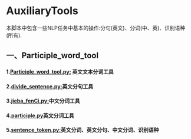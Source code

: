 # AuxiliaryTools
本脚本中包含一些NLP任务中基本的操作:分句(英文)、分词(中、英)、识别语种(所有).
## 一、Participle_word_tool
#### 1.[Participle_word_tool.py:](https://github.com/Shajiu/AuxiliaryTools/blob/master/Participle_word_tool/divide_paper.py) 英文文本分词工具
#### 2.[divide_sentence.py:](https://github.com/Shajiu/AuxiliaryTools/blob/master/Participle_word_tool/divide_sentence.py)英文分句工具
#### 3.[jieba_fenCi.py:](https://github.com/Shajiu/AuxiliaryTools/blob/master/Participle_word_tool/jieba_fenCi.py)中文分词工具
#### 4.[participle.py](https://github.com/Shajiu/AuxiliaryTools/blob/master/Participle_word_tool/participle.py)英文分词工具
#### 5.[sentence_token.py:](https://github.com/Shajiu/AuxiliaryTools/blob/master/Participle_word_tool/sentence_token.py)英文分词、英文分句、中文分词、识别语种
 
